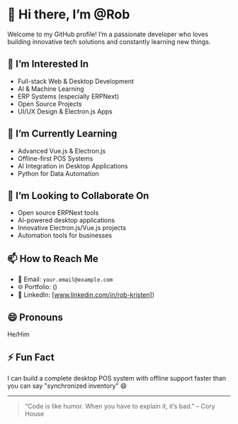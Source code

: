 # 👋 Hi there, I’m @Rob

Welcome to my GitHub profile! I’m a passionate developer who loves building innovative tech solutions and constantly learning new things.

## 👀 I’m Interested In
- Full-stack Web & Desktop Development  
- AI & Machine Learning  
- ERP Systems (especially ERPNext)  
- Open Source Projects  
- UI/UX Design & Electron.js Apps  

## 🌱 I’m Currently Learning
- Advanced Vue.js & Electron.js  
- Offline-first POS Systems  
- AI Integration in Desktop Applications  
- Python for Data Automation  

## 💞️ I’m Looking to Collaborate On
- Open source ERPNext tools  
- AI-powered desktop applications  
- Innovative Electron.js/Vue.js projects  
- Automation tools for businesses  

## 📫 How to Reach Me
- 📧 Email: `your.email@example.com`  
- 🌐 Portfolio: ()  
- 💼 LinkedIn: [www.linkedin.com/in/rob-kristen])

## 😄 Pronouns
He/Him

## ⚡ Fun Fact
I can build a complete desktop POS system with offline support faster than you can say "synchronized inventory" 😄

---

> “Code is like humor. When you have to explain it, it’s bad.” – Cory House

